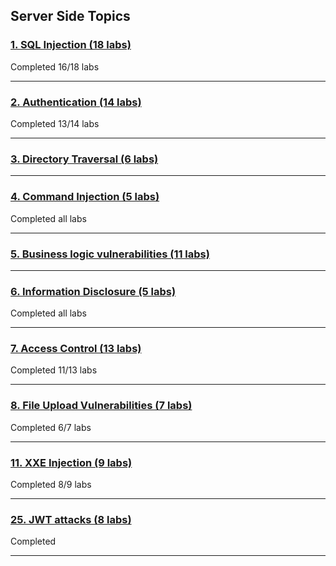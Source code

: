 ## Server Side Topics

### [**1. SQL Injection (18 labs)**](/SQL%20Injection)
Completed 16/18 labs
___
### [**2. Authentication (14 labs)**](/Authentication)
Completed 13/14 labs
___
### [**3. Directory Traversal (6 labs)**](/Directory%20Traversal)

___
### [**4. Command Injection (5 labs)**](/Command%20Injection)
Completed all labs
___
### [**5. Business logic vulnerabilities (11 labs)**](/Business%20Logic%20Vulnerabilities)

___
### [**6. Information Disclosure (5 labs)**](/Information%20Disclosure)
Completed all labs
___
### [**7. Access Control (13 labs)**](/Access%20Control)
Completed 11/13 labs
___
### [**8. File Upload Vulnerabilities (7 labs)**](./File%20Upload%20Vulnerabilities)
Completed 6/7 labs
___
### [**11. XXE Injection (9 labs)**](./XXE%20Injection)
Completed 8/9 labs
___

### [**25. JWT attacks (8 labs)**](./JWT%20Attacks)

Completed
___
